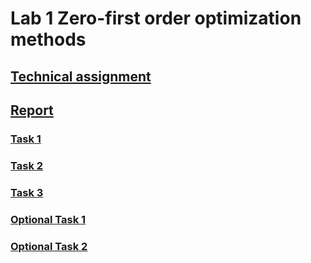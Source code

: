 # Lab 1 Zero-first order optimization methods

## [Technical assignment](techas.pdf)
## [Report](report.pdf)

### [Task 1](GD_LRS.ipynb)
### [Task 2](GD_GSS.ipynb)
### [Task 3](GD_SciPy.ipynb)
### [Optional Task 1](GD_TIS.ipynb)
### [Optional Task 2](GD_Multimodal.ipynb)
